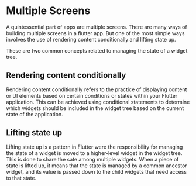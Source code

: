 # Multiple Screens

A quintessential part of apps are multiple screens. There are many ways of building multiple screens in a flutter app. But one of the most simple ways involves the use of rendering content conditionally and lifting state up.

These are two common concepts related to managing the state of a widget tree.

## Rendering content conditionally

Rendering content conditionally refers to the practice of displaying content or UI elements based on certain conditions or states within your Flutter application. This can be achieved using conditional statements to determine which widgets should be included in the widget tree based on the current state of the application.

## Lifting state up

Lifting state up is a pattern in Flutter were the responsibility for managing the state of a widget is moved to a higher-level widget in the widget tree. This is done to share the sate among multiple widgets. When a piece of state is lifted up, it means that the state is managed by a common ancestor widget, and its value is passed down to the child widgets that need access to that state.
